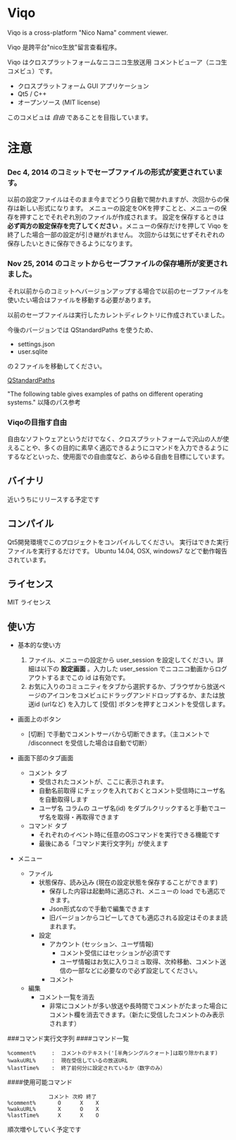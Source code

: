 Viqo
====
 Viqo is a cross-platform "Nico Nama" comment viewer.

 Viqo 是跨平台"nico生放"留言查看程序。

 Viqo はクロスプラットフォームなニコニコ生放送用 コメントビューア（ニコ生 コメビュ）です。

 * クロスプラットフォーム GUI アプリケーション
 * Qt5 / C++
 * オープンソース (MIT license)

 このコメビュは *自由* であることを目指しています。

注意
====

### Dec 4, 2014 のコミットでセーブファイルの形式が変更されています。
以前の設定ファイルはそのまま今までどうり自動で開かれますが、次回からの保存は新しい形式になります。
メニューの設定をOKを押すことと、メニューの保存を押すことでそれぞれ別のファイルが作成されます。
設定を保存するときは **必ず両方の設定保存を完了してください** 。メニューの保存だけを押して Viqo を終了した場合一部の設定が引き継がれません。
次回からは気にせずそれぞれの保存したいときに保存できるようになります。

### Nov 25, 2014 のコミットからセーブファイルの保存場所が変更されました。
それ以前からのコミットへバージョンアップする場合で以前のセーブファイルを使いたい場合はファイルを移動する必要があります。

 以前のセーブファイルは実行したカレントディレクトリに作成されていました。

 今後のバージョンでは QStandardPaths を使うため、

  * settings.json
  * user.sqlite

 の２ファイルを移動してください。

[QStandardPaths](http://qt-project.org/doc/qt-5/qstandardpaths.html#LocateOption-enum)

"The following table gives examples of paths on different operating systems." 以降のパス参考


### Viqoの目指す自由
 自由なソフトウェアというだけでなく、クロスプラットフォームで沢山の人が使えることや、多くの目的に素早く適応できるようにコマンドを入力できるようにするなどといった、使用面での自由度など、あらゆる自由を目標にしています。

バイナリ
--------
 近いうちにリリースする予定です


コンパイル
----------
 Qt5開発環境でこのプロジェクトをコンパイルしてください。
 実行はできた実行ファイルを実行するだけです。
 Ubuntu 14.04, OSX, windows7 などで動作報告されています。

ライセンス
----------
 MIT ライセンス

使い方
------
* 基本的な使い方
  1. ファイル、メニューの設定から user_session を設定してください。詳細は以下の **設定画面** 。入力した user_session でニコニコ動画からログアウトするまでこの id は有効です。
  2. お気に入りのコミュニティをタブから選択するか、ブラウザから放送ページのアイコンをコメビュにドラッグアンドドロップするか、または放送id (urlなど) を入力して [受信] ボタンを押すとコメントを受信します。

* 画面上のボタン
  + [切断] で手動でコメントサーバから切断できます。（主コメントで /disconnect を受信した場合は自動で切断）

* 画面下部のタブ画面
  + コメント タブ
    - 受信されたコメントが、ここに表示されます。
    - 自動名前取得 にチェックを入れておくとコメント受信時にユーザ名を自動取得します
    - ユーザ名 コラムの ユーザ名(id) をダブルクリックすると手動でユーザ名を取得・再取得できます
  + コマンド タブ
    - それぞれのイベント時に任意のOSコマンドを実行できる機能です
    - 最後にある「コマンド実行文字列」が使えます

* メニュー
  + ファイル
    - 状態保存、読み込み (現在の設定状態を保存することができます)
      + 保存した内容は起動時に適応され、メニューの load でも適応できます。
      + Json形式なので手動で編集できます
      + 旧バージョンからコピーしてきても適応される設定はそのまま読まれます。
    - 設定
      + アカウント (セッション、ユーザ情報)
        * コメント受信にはセッションが必須です
        * ユーザ情報はお気に入りコミュ取得、次枠移動、コメント送信の一部などに必要なので必ず設定してください。
      + コメント
  + 編集
    - コメント一覧を消去
      + 非常にコメントが多い放送や長時間でコメントがたまった場合にコメント欄を消去できます。（新たに受信したコメントのみ表示されます）


###コマンド実行文字列
####コマンド一覧
```
%comment%     :  コメントのテキスト('[半角シングルクォート]は取り除かれます)
%wakuURL%     :  現在受信しているの放送URL
%lastTime%    :  終了前何分に設定されているか（数字のみ）
```
####使用可能コマンド
```
             コメント 次枠 終了
%comment%       O      X    X  
%wakuURL%       X      O    X  
%lastTime%      X      X    O  
```
順次増やしていく予定です


